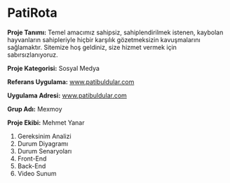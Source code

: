 # PatiRota 
**Proje Tanımı:**
Temel amacımız sahipsiz, sahiplendirilmek istenen, kaybolan hayvanların sahipleriyle hiçbir karşılık gözetmeksizin kavuşmalarını sağlamaktır. Sitemize hoş geldiniz, size hizmet vermek için sabırsızlanıyoruz.

**Proje Kategorisi:** Sosyal Medya

**Referans Uygulama:** www.patibuldular.com

**Uygulama Adresi:** www.patibuldular.com

**Grup Adı:** Mexmoy

**Proje Ekibi:** Mehmet Yanar

1. Gereksinim Analizi
2. Durum Diyagramı
3. Durum Senaryoları
4. Front-End
5. Back-End
6. Video Sunum
